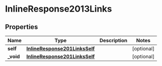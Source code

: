 
# InlineResponse2013Links

## Properties
Name | Type | Description | Notes
------------ | ------------- | ------------- | -------------
**self** | [**InlineResponse201LinksSelf**](InlineResponse201LinksSelf.md) |  |  [optional]
**_void** | [**InlineResponse201LinksSelf**](InlineResponse201LinksSelf.md) |  |  [optional]



